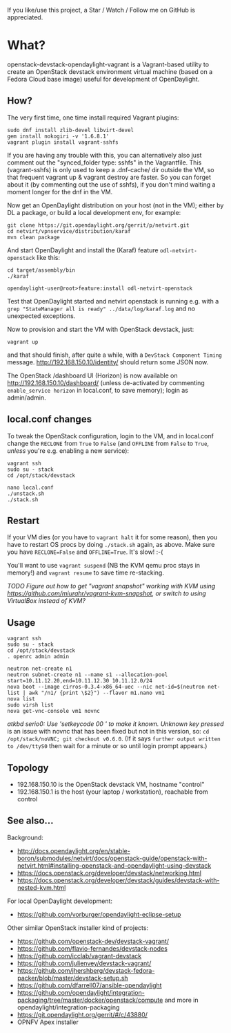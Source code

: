 If you like/use this project, a Star / Watch / Follow me on GitHub is appreciated.


What?
=====

openstack-devstack-opendaylight-vagrant is a Vagrant-based utility
to create an OpenStack devstack environment virtual machine
(based on a Fedora Cloud base image) useful for development
of OpenDaylight.


How?
----

The very first time, one time install required Vagrant plugins:

    sudo dnf install zlib-devel libvirt-devel
    gem install nokogiri -v '1.6.8.1'
    vagrant plugin install vagrant-sshfs

If you are having any trouble with this, you can alternatively also just comment out the "synced_folder type: sshfs" in the Vagrantfile.  This (vagrant-sshfs) is only used to keep a .dnf-cache/ dir outside the VM, so that frequent vagrant up & vagrant destroy are faster.  So you can forget about it (by commenting out the use of sshfs), if you don't mind waiting a moment longer for the dnf in the VM.

Now get an OpenDaylight distribution on your host (not in the VM); either by DL a package, or build a local development env, for example:

    git clone https://git.opendaylight.org/gerrit/p/netvirt.git
    cd netvirt/vpnservice/distribution/karaf
    mvn clean package

And start OpenDaylight and install the (Karaf) feature `odl-netvirt-openstack` like this:

    cd target/assembly/bin
    ./karaf

    opendaylight-user@root>feature:install odl-netvirt-openstack

Test that OpenDaylight started and netvirt openstack is running e.g. with a `grep "StateManager all is ready" ../data/log/karaf.log` and no unexpected exceptions.

Now to provision and start the VM with OpenStack devstack, just:

    vagrant up

and that should finish, after quite a while, with a `DevStack Component Timing` message.  http://192.168.150.10/identity/ should return some JSON now.

The OpenStack /dashboard UI (Horizon) is now available on http://192.168.150.10/dashboard/ (unless de-activated by commenting `enable_service horizon` in local.conf, to save memory); login as admin/admin.


local.conf changes
------------------

To tweak the OpenStack configuration, login to the VM, and in local.conf change the `RECLONE` from `True` to `False` (and `OFFLINE` from `False` to `True`, *unless* you're e.g. enabling a new service):

    vagrant ssh
    sudo su - stack
    cd /opt/stack/devstack

    nano local.conf
    ./unstack.sh
    ./stack.sh


Restart
-------

If your VM dies (or you have to `vagrant halt` it for some reason), then you have to restart OS procs by doing `./stack.sh` again, as above.  Make sure you have `RECLONE=False` and `OFFLINE=True`.  It's slow! :-(

You'll want to use `vagrant suspend` (NB the KVM qemu proc stays in memory!) and `vagrant resume` to save time re-stacking.

_TODO Figure out how to get "vagrant snapshot" working with KVM using https://github.com/miurahr/vagrant-kvm-snapshot, or switch to using VirtualBox instead of KVM?_



Usage
-----

    vagrant ssh
    sudo su - stack
    cd /opt/stack/devstack
    . openrc admin admin

    neutron net-create n1
    neutron subnet-create n1 --name s1 --allocation-pool start=10.11.12.20,end=10.11.12.30 10.11.12.0/24 
    nova boot --image cirros-0.3.4-x86_64-uec --nic net-id=$(neutron net-list | awk "/n1/ {print \$2}") --flavor m1.nano vm1
    nova list
    sudo virsh list
    nova get-vnc-console vm1 novnc

_atkbd serio0: Use 'setkeycode 00 <keycode>' to make it known. Unknown key pressed_ is an issue with novnc that has been fixed but not in this version, so: `cd /opt/stack/noVNC; git checkout v0.6.0`.  (If it says `further output written to /dev/ttyS0` then wait for a minute or so until login prompt appears.)


Topology
--------

* 192.168.150.10 is the OpenStack devstack VM, hostname "control"
* 192.168.150.1 is the host (your laptop / workstation), reachable from control



See also...
-----------

Background:

* http://docs.opendaylight.org/en/stable-boron/submodules/netvirt/docs/openstack-guide/openstack-with-netvirt.html#installing-openstack-and-opendaylight-using-devstack 
* https://docs.openstack.org/developer/devstack/networking.html
* https://docs.openstack.org/developer/devstack/guides/devstack-with-nested-kvm.html

For local OpenDaylight development:

* https://github.com/vorburger/opendaylight-eclipse-setup

Other similar OpenStack installer kind of projects:

* https://github.com/openstack-dev/devstack-vagrant/
* https://github.com/flavio-fernandes/devstack-nodes
* https://github.com/icclab/vagrant-devstack
* https://github.com/julienvey/devstack-vagrant/
* https://github.com/jhershberg/devstack-fedora-packer/blob/master/devstack-setup.sh
* https://github.com/dfarrell07/ansible-opendaylight
* https://github.com/opendaylight/integration-packaging/tree/master/docker/openstack/compute and more in opendaylight/integration-packaging
* https://git.opendaylight.org/gerrit/#/c/43880/
* OPNFV Apex installer
